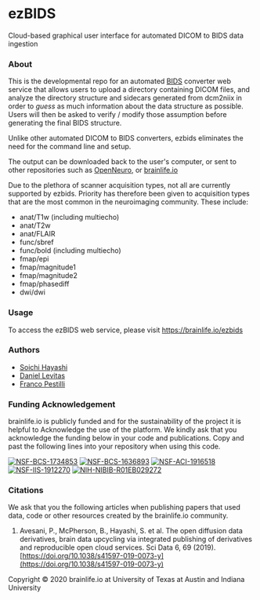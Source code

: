 # ezBIDS
Cloud-based graphical user interface for automated DICOM to BIDS data ingestion

### About
This is the developmental repo for an automated [BIDS](https://bids.neuroimaging.io/) converter web service that allows users to upload a directory containing 
DICOM files, and analyze the directory structure and sidecars generated from dcm2niix in order to *guess* 
as much information about the data structure as possible. Users will then be asked to verify / modify
those assumption before generating the final BIDS structure.

Unlike other automated DICOM to BIDS converters, ezbids eliminates the need for the command line and setup.

The output can be downloaded back to the user's computer, or sent to other repositories such as
[OpenNeuro](https://openneuro.org/), or [brainlife.io](https://brainlife.io/)

Due to the plethora of scanner acquisition types, not all are currently supported by ezbids. Priority has therefore been given to acquisition types that are the most common in the neuroimaging community. These include:
* anat/T1w (including multiecho)
* anat/T2w
* anat/FLAIR
* func/sbref
* func/bold (including multiecho)
* fmap/epi
* fmap/magnitude1
* fmap/magnitude2
* fmap/phasediff
* dwi/dwi

### Usage
To access the ezBIDS web service, please visit https://brainlife.io/ezbids


### Authors
- [Soichi Hayashi](soichih@gmail.com)
- [Daniel Levitas](dlevitas@iu.edu)
- [Franco Pestilli](pestilli@utexas.edu)

### Funding Acknowledgement
brainlife.io is publicly funded and for the sustainability of the project it is helpful to Acknowledge the use of the platform. We kindly ask that you acknowledge the funding below in your code and publications. Copy and past the following lines into your repository when using this code.

[![NSF-BCS-1734853](https://img.shields.io/badge/NSF_BCS-1734853-blue.svg)](https://nsf.gov/awardsearch/showAward?AWD_ID=1734853)
[![NSF-BCS-1636893](https://img.shields.io/badge/NSF_BCS-1636893-blue.svg)](https://nsf.gov/awardsearch/showAward?AWD_ID=1636893)
[![NSF-ACI-1916518](https://img.shields.io/badge/NSF_ACI-1916518-blue.svg)](https://nsf.gov/awardsearch/showAward?AWD_ID=1916518)
[![NSF-IIS-1912270](https://img.shields.io/badge/NSF_IIS-1912270-blue.svg)](https://nsf.gov/awardsearch/showAward?AWD_ID=1912270)
[![NIH-NIBIB-R01EB029272](https://img.shields.io/badge/NIH_NIBIB-R01EB029272-green.svg)](https://grantome.com/grant/NIH/R01-EB029272-01)

### Citations
We ask that you the following articles when publishing papers that used data, code or other resources created by the brainlife.io community.

1. Avesani, P., McPherson, B., Hayashi, S. et al. The open diffusion data derivatives, brain data upcycling via integrated publishing of derivatives and reproducible open cloud services. Sci Data 6, 69 (2019). [https://doi.org/10.1038/s41597-019-0073-y](https://doi.org/10.1038/s41597-019-0073-y)

Copyright © 2020 brainlife.io at University of Texas at Austin and Indiana University


